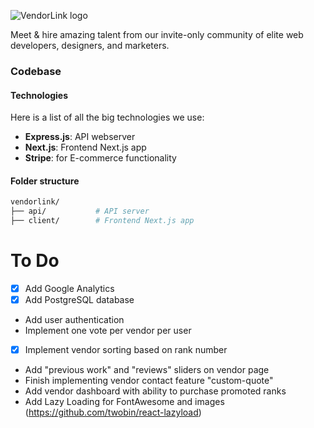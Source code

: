 ![VendorLink logo](https://i.imgur.com/MfmLwn3.png "VendorLink")

Meet & hire amazing talent from our invite-only community of elite web developers, designers, and marketers.

### Codebase
#### Technologies
Here is a list of all the big technologies we use:
- **Express.js**: API webserver
- **Next.js**: Frontend Next.js app
- **Stripe**: for E-commerce functionality

#### Folder structure
```sh
vendorlink/
├── api/           # API server
├── client/        # Frontend Next.js app
```

# To Do
- [x] Add Google Analytics
- [x] Add PostgreSQL database
- Add user authentication
- Implement one vote per vendor per user
- [x] Implement vendor sorting based on rank number
- Add "previous work" and "reviews" sliders on vendor page
- Finish implementing vendor contact feature "custom-quote"
- Add vendor dashboard with ability to purchase promoted ranks
- Add Lazy Loading for FontAwesome and images (https://github.com/twobin/react-lazyload)